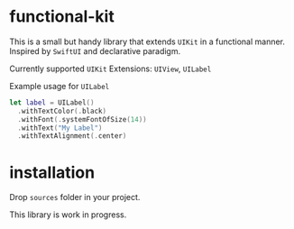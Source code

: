 # functional-kit
This is a small but handy library that extends `UIKit` in a functional manner.
Inspired by `SwiftUI` and declarative paradigm.

Currently supported `UIKit` Extensions:
`UIView`, `UILabel`

Example usage for `UILabel`
```swift
let label = UILabel()
  .withTextColor(.black)
  .withFont(.systemFontOfSize(14))
  .withText("My Label")
  .withTextAlignment(.center)
```

# installation
Drop `sources` folder in your project. 

This library is work in progress.
